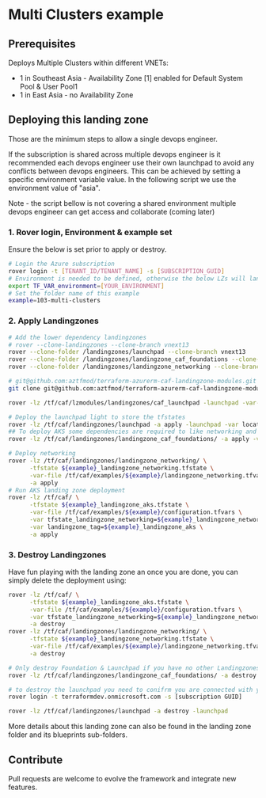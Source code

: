 # Multi Clusters example


## Prerequisites

Deploys Multiple Clusters within different VNETs:
- 1 in Southeast Asia - Availability Zone [1] enabled for Default System Pool & User Pool1
- 1 in East Asia - no Availability Zone


## Deploying this landing zone

Those are the minimum steps to allow a single devops engineer. 

If the subscription is shared across multiple devops engineer is it recommended each devops engineer use their own launchpad to avoid any conflicts between devops engineers. This can be achieved by setting a specific environment variable value. In the following script we use the environment value of "asia".

Note - the script bellow is not covering a shared environment multiple devops engineer can get access and collaborate (coming later)

### 1. Rover login, Environment & example set
Ensure the below is set prior to apply or destroy.
```bash
# Login the Azure subscription
rover login -t [TENANT_ID/TENANT_NAME] -s [SUBSCRIPTION_GUID]
# Environment is needed to be defined, otherwise the below LZs will land into sandpit which someone else is working on
export TF_VAR_environment=[YOUR_ENVIRONMENT]
# Set the folder name of this example
example=103-multi-clusters
```
### 2. Apply Landingzones
```bash
# Add the lower dependency landingzones
# rover --clone-landingzones --clone-branch vnext13
rover --clone-folder /landingzones/launchpad --clone-branch vnext13
rover --clone-folder /landingzones/landingzone_caf_foundations --clone-branch vnext13
rover --clone-folder /landingzones/landingzone_networking --clone-branch vnext13

# git@github.com:aztfmod/terraform-azurerm-caf-landingzone-modules.git
git clone git@github.com:aztfmod/terraform-azurerm-caf-landingzone-modules.git /tf/caf/lz-modules

rover -lz /tf/caf/lzmodules/landingzones/caf_launchpad -launchpad -var-file /tf/caf/lzmodules/landingzones/caf_launchpad/examples/402-dual-region-essential/configuration.tfvars -parallelism=30 -a plan

# Deploy the launchpad light to store the tfstates
rover -lz /tf/caf/landingzones/launchpad -a apply -launchpad -var location=southeastasia
## To deploy AKS some dependencies are required to like networking and some acounting, security and governance services are required.
rover -lz /tf/caf/landingzones/landingzone_caf_foundations/ -a apply -var-file /tf/caf/configuration/landingzone_caf_foundations.tfvars

# Deploy networking
rover -lz /tf/caf/landingzones/landingzone_networking/ \
      -tfstate ${example}_landingzone_networking.tfstate \
      -var-file /tf/caf/examples/${example}/landingzone_networking.tfvars \
      -a apply
# Run AKS landing zone deployment
rover -lz /tf/caf/ \
      -tfstate ${example}_landingzone_aks.tfstate \
      -var-file /tf/caf/examples/${example}/configuration.tfvars \
      -var tfstate_landingzone_networking=${example}_landingzone_networking.tfstate \
      -var landingzone_tag=${example}_landingzone_aks \
      -a apply
```
### 3. Destroy Landingzones
Have fun playing with the landing zone an once you are done, you can simply delete the deployment using:

```bash
rover -lz /tf/caf/ \
      -tfstate ${example}_landingzone_aks.tfstate \
      -var-file /tf/caf/examples/${example}/configuration.tfvars \
      -var tfstate_landingzone_networking=${example}_landingzone_networking.tfstate \
      -a destroy
rover -lz /tf/caf/landingzones/landingzone_networking/ \
      -tfstate ${example}_landingzone_networking.tfstate \
      -var-file /tf/caf/examples/${example}/landingzone_networking.tfvars \
      -a destroy

# Only destroy Foundation & Launchpad if you have no other Landingzones dependent on them.
rover -lz /tf/caf/landingzones/landingzone_caf_foundations/ -a destroy -var-file /tf/caf/configuration/landingzone_caf_foundations.tfvars

# to destroy the launchpad you need to conifrm you are connected with your user. If not reconnect with
rover login -t terraformdev.onmicrosoft.com -s [subscription GUID]

rover -lz /tf/caf/landingzones/launchpad -a destroy -launchpad
```

More details about this landing zone can also be found in the landing zone folder and its blueprints sub-folders.

## Contribute

Pull requests are welcome to evolve the framework and integrate new features.
